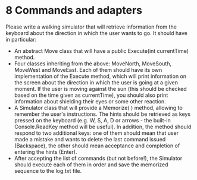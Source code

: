 # 8 Commands and adapters

Please write a walking simulator that will retrieve information from the keyboard about the direction in which the user wants to go. It should have in particular:
- An abstract Move class that will have a public Execute(int currentTime) method.
- Four classes inheriting from the above: MoveNorth, MoveSouth, MoveWest and MoveEast. Each of them should have its own implementation of the Execute method, which will print information on the screen about the direction in which the user is going at a given moment. If the user is moving against the sun (this should be checked based on the time given as currentTime), you should also print information about shielding their eyes or some other reaction.
- A Simulator class that will provide a Memorize( ) method, allowing to remember the user's instructions. The hints should be retrieved as
keys pressed on the keyboard (e.g. W, S, A, D or arrows - the built-in Console.ReadKey method will be useful). In addition, the method should respond to two additional keys: one of them should mean that user made a mistake and wants to delete the last command issued (Backspace), the other should mean acceptance and completion of entering the hints (Enter).
- After accepting the list of commands (but not before!), the Simulator should execute each of them in order and save the memorized sequence to the log.txt file.
